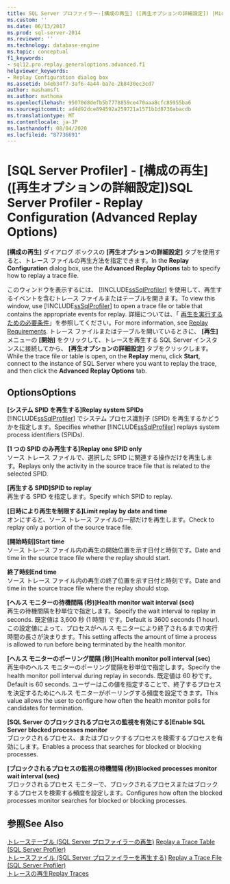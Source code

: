 ```yaml
---
title: SQL Server プロファイラー-[構成の再生] ([再生オプションの詳細設定]) |Microsoft Docs
ms.custom: ''
ms.date: 06/13/2017
ms.prod: sql-server-2014
ms.reviewer: ''
ms.technology: database-engine
ms.topic: conceptual
f1_keywords:
- sql12.pro.replay.generaloptions.advanced.f1
helpviewer_keywords:
- Replay Configuration dialog box
ms.assetid: b4eb34f7-3af6-4a44-ba7e-2b8430ec3cd7
author: mashamsft
ms.author: mathoma
ms.openlocfilehash: 95070d8defb5b7778859ce470aaa8cfc85955ba6
ms.sourcegitcommit: ad4d92dce894592a259721a1571b1d8736abacdb
ms.translationtype: MT
ms.contentlocale: ja-JP
ms.lasthandoff: 08/04/2020
ms.locfileid: "87736691"
---
```

# <a name="sql-server-profiler---replay-configuration-advanced-replay-options"></a><span data-ttu-id="ab6e6-102">[SQL Server Profiler] - [構成の再生] ([再生オプションの詳細設定])</span><span class="sxs-lookup"><span data-stu-id="ab6e6-102">SQL Server Profiler - Replay Configuration (Advanced Replay Options)</span></span>
  <span data-ttu-id="ab6e6-103">**[構成の再生]** ダイアログ ボックスの **[再生オプションの詳細設定]** タブを使用すると、トレース ファイルの再生方法を指定できます。</span><span class="sxs-lookup"><span data-stu-id="ab6e6-103">In the **Replay Configuration** dialog box, use the **Advanced Replay Options** tab to specify how to replay a trace file.</span></span>  
  
 <span data-ttu-id="ab6e6-104">このウィンドウを表示するには、 [!INCLUDE[ssSqlProfiler](../includes/sssqlprofiler-md.md)] を使用して、再生するイベントを含むトレース ファイルまたはテーブルを開きます。</span><span class="sxs-lookup"><span data-stu-id="ab6e6-104">To view this window, use [!INCLUDE[ssSqlProfiler](../includes/sssqlprofiler-md.md)] to open a trace file or table that contains the appropriate events for replay.</span></span> <span data-ttu-id="ab6e6-105">詳細については、「 [再生を実行するための必要条件](../tools/sql-server-profiler/replay-requirements.md)」を参照してください。</span><span class="sxs-lookup"><span data-stu-id="ab6e6-105">For more information, see [Replay Requirements](../tools/sql-server-profiler/replay-requirements.md).</span></span> <span data-ttu-id="ab6e6-106">トレース ファイルまたはテーブルを開いているときに、 **[再生]** メニューの **[開始]** をクリックして、トレースを再生する SQL Server インスタンスに接続してから、 **[再生オプションの詳細設定]** タブをクリックします。</span><span class="sxs-lookup"><span data-stu-id="ab6e6-106">While the trace file or table is open, on the **Replay** menu, click **Start**, connect to the instance of SQL Server where you want to replay the trace, and then click the **Advanced Replay Options** tab.</span></span>  
  
## <a name="options"></a><span data-ttu-id="ab6e6-107">Options</span><span class="sxs-lookup"><span data-stu-id="ab6e6-107">Options</span></span>  
 <span data-ttu-id="ab6e6-108">**[システム SPID を再生する]**</span><span class="sxs-lookup"><span data-stu-id="ab6e6-108">**Replay system SPIDs**</span></span>  
 <span data-ttu-id="ab6e6-109">[!INCLUDE[ssSqlProfiler](../includes/sssqlprofiler-md.md)] でシステム プロセス識別子 (SPID) を再生するかどうかを指定します。</span><span class="sxs-lookup"><span data-stu-id="ab6e6-109">Specifies whether [!INCLUDE[ssSqlProfiler](../includes/sssqlprofiler-md.md)] replays system process identifiers (SPIDs).</span></span>  
  
 <span data-ttu-id="ab6e6-110">**[1 つの SPID のみ再生する]**</span><span class="sxs-lookup"><span data-stu-id="ab6e6-110">**Replay one SPID only**</span></span>  
 <span data-ttu-id="ab6e6-111">ソース トレース ファイルで、選択した SPID に関連する操作だけを再生します。</span><span class="sxs-lookup"><span data-stu-id="ab6e6-111">Replays only the activity in the source trace file that is related to the selected SPID.</span></span>  
  
 <span data-ttu-id="ab6e6-112">**[再生する SPID]**</span><span class="sxs-lookup"><span data-stu-id="ab6e6-112">**SPID to replay**</span></span>  
 <span data-ttu-id="ab6e6-113">再生する SPID を指定します。</span><span class="sxs-lookup"><span data-stu-id="ab6e6-113">Specify which SPID to replay.</span></span>  
  
 <span data-ttu-id="ab6e6-114">**[日時により再生を制限する]**</span><span class="sxs-lookup"><span data-stu-id="ab6e6-114">**Limit replay by date and time**</span></span>  
 <span data-ttu-id="ab6e6-115">オンにすると、ソース トレース ファイルの一部だけを再生します。</span><span class="sxs-lookup"><span data-stu-id="ab6e6-115">Check to replay only a portion of the source trace file.</span></span>  
  
 <span data-ttu-id="ab6e6-116">**[開始時刻]**</span><span class="sxs-lookup"><span data-stu-id="ab6e6-116">**Start time**</span></span>  
 <span data-ttu-id="ab6e6-117">ソース トレース ファイル内の再生の開始位置を示す日付と時刻です。</span><span class="sxs-lookup"><span data-stu-id="ab6e6-117">Date and time in the source trace file where the replay should start.</span></span>  
  
 <span data-ttu-id="ab6e6-118">**終了時刻**</span><span class="sxs-lookup"><span data-stu-id="ab6e6-118">**End time**</span></span>  
 <span data-ttu-id="ab6e6-119">ソース トレース ファイル内の再生の終了位置を示す日付と時刻です。</span><span class="sxs-lookup"><span data-stu-id="ab6e6-119">Date and time in the source trace file where the replay should stop.</span></span>  
  
 <span data-ttu-id="ab6e6-120">**[ヘルス モニターの待機間隔 (秒)]**</span><span class="sxs-lookup"><span data-stu-id="ab6e6-120">**Health monitor wait interval (sec)**</span></span>  
 <span data-ttu-id="ab6e6-121">再生の待機間隔を秒単位で指定します。</span><span class="sxs-lookup"><span data-stu-id="ab6e6-121">Specify the wait interval to replay in seconds.</span></span> <span data-ttu-id="ab6e6-122">既定値は 3,600 秒 (1 時間) です。</span><span class="sxs-lookup"><span data-stu-id="ab6e6-122">Default is 3600 seconds (1 hour).</span></span> <span data-ttu-id="ab6e6-123">この設定値によって、プロセスがヘルス モニターにより終了されるまでの実行時間の長さが決まります。</span><span class="sxs-lookup"><span data-stu-id="ab6e6-123">This setting affects the amount of time a process is allowed to run before being terminated by the health monitor.</span></span>  
  
 <span data-ttu-id="ab6e6-124">**[ヘルス モニターのポーリング間隔 (秒)]**</span><span class="sxs-lookup"><span data-stu-id="ab6e6-124">**Health monitor poll interval (sec)**</span></span>  
 <span data-ttu-id="ab6e6-125">再生中のヘルス モニターのポーリング間隔を秒単位で指定します。</span><span class="sxs-lookup"><span data-stu-id="ab6e6-125">Specify the health monitor poll interval during replay in seconds.</span></span> <span data-ttu-id="ab6e6-126">既定値は 60 秒です。</span><span class="sxs-lookup"><span data-stu-id="ab6e6-126">Default is 60 seconds.</span></span> <span data-ttu-id="ab6e6-127">ユーザーはこの値を指定することで、終了するプロセスを決定するためにヘルス モニターがポーリングする頻度を設定できます。</span><span class="sxs-lookup"><span data-stu-id="ab6e6-127">This value allows the user to configure how often the health monitor polls for candidates for termination.</span></span>  
  
 <span data-ttu-id="ab6e6-128">**[SQL Server のブロックされるプロセスの監視を有効にする]**</span><span class="sxs-lookup"><span data-stu-id="ab6e6-128">**Enable SQL Server blocked processes monitor**</span></span>  
 <span data-ttu-id="ab6e6-129">ブロックされるプロセス、またはブロックするプロセスを検索するプロセスを有効にします。</span><span class="sxs-lookup"><span data-stu-id="ab6e6-129">Enables a process that searches for blocked or blocking processes.</span></span>  
  
 <span data-ttu-id="ab6e6-130">**[ブロックされるプロセスの監視の待機間隔 (秒)]**</span><span class="sxs-lookup"><span data-stu-id="ab6e6-130">**Blocked processes monitor wait interval (sec)**</span></span>  
 <span data-ttu-id="ab6e6-131">ブロックされるプロセス モニターで、ブロックされるプロセスまたはブロックするプロセスを検索する頻度を設定します。</span><span class="sxs-lookup"><span data-stu-id="ab6e6-131">Configures how often the blocked processes monitor searches for blocked or blocking processes.</span></span>  
  
## <a name="see-also"></a><span data-ttu-id="ab6e6-132">参照</span><span class="sxs-lookup"><span data-stu-id="ab6e6-132">See Also</span></span>  
 <span data-ttu-id="ab6e6-133">[トレーステーブル &#40;SQL Server プロファイラーの再生&#41;](../tools/sql-server-profiler/replay-a-trace-table-sql-server-profiler.md) </span><span class="sxs-lookup"><span data-stu-id="ab6e6-133">[Replay a Trace Table &#40;SQL Server Profiler&#41;](../tools/sql-server-profiler/replay-a-trace-table-sql-server-profiler.md) </span></span>  
 <span data-ttu-id="ab6e6-134">[トレースファイル &#40;SQL Server プロファイラーを再生する&#41;](../tools/sql-server-profiler/replay-a-trace-file-sql-server-profiler.md) </span><span class="sxs-lookup"><span data-stu-id="ab6e6-134">[Replay a Trace File &#40;SQL Server Profiler&#41;](../tools/sql-server-profiler/replay-a-trace-file-sql-server-profiler.md) </span></span>  
 [<span data-ttu-id="ab6e6-135">トレースの再生</span><span class="sxs-lookup"><span data-stu-id="ab6e6-135">Replay Traces</span></span>](../tools/sql-server-profiler/replay-traces.md)  
  
  
